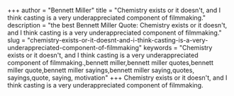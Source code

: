 +++
author = "Bennett Miller"
title = "Chemistry exists or it doesn't, and I think casting is a very underappreciated component of filmmaking."
description = "the best Bennett Miller Quote: Chemistry exists or it doesn't, and I think casting is a very underappreciated component of filmmaking."
slug = "chemistry-exists-or-it-doesnt-and-i-think-casting-is-a-very-underappreciated-component-of-filmmaking"
keywords = "Chemistry exists or it doesn't, and I think casting is a very underappreciated component of filmmaking.,bennett miller,bennett miller quotes,bennett miller quote,bennett miller sayings,bennett miller saying,quotes, sayings,quote, saying, motivation"
+++
Chemistry exists or it doesn't, and I think casting is a very underappreciated component of filmmaking.
